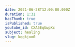 ```yaml
---
date: 2021-06-28T12:00:00.000Z
duration: 1:31
hasThumb: true
isPublished: true
youtube_id: CXA5EqUwpXc
subject: healing
slug: kqgkjuo0
---
```



